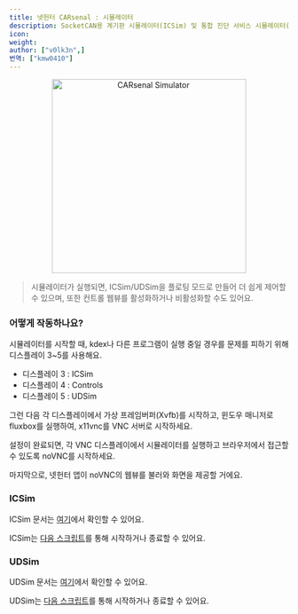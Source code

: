 ```yaml
---
title: 넷헌터 CARsenal : 시뮬레이터
description: SocketCAN용 계기판 시뮬레이터(ICSim) 및 통합 진단 서비스 시뮬레이터(UDSim)
icon:
weight:
author: ["v0lk3n",]
번역: ["kmw0410"]
---
```


<p style="text-align: center"><img src="../assets/simulator.gif" width="350" alt="CARsenal Simulator"></p>

> 시뮬레이터가 실행되면, ICSim/UDSim을 플로팅 모드로 만들어 더 쉽게 제어할 수 있으며, 또한 컨트롤 웹뷰를 활성화하거나 비활성화할 수도 있어요.

### 어떻게 작동하나요?

시뮬레이터를 시작할 때, kdex나 다른 프로그램이 실행 중일 경우를 문제를 피하기 위해 디스플레이 3~5를 사용해요.

- 디스플레이 3 : ICSim
- 디스플레이 4 : Controls
- 디스플레이 5 : UDSim

그런 다음 각 디스플레이에서 가상 프레임버퍼(Xvfb)를 시작하고, 윈도우 매니저로 fluxbox를 실행하여, x11vnc를 VNC 서버로 시작하세요.

설정이 완료되면, 각 VNC 디스플레이에서 시뮬레이터를 실행하고 브라우저에서 접근할 수 있도록 noVNC를 시작하세요.

마지막으로, 넷헌터 앱이 noVNC의 웹뷰를 불러와 화면을 제공할 거에요.


### ICSim

ICSim 문서는 <a href="https://github.com/zombieCraig/ICSim" target="_blank">여기</a>에서 확인할 수 있어요.

ICSim는 <a href="https://raw.githubusercontent.com/V0lk3n/NetHunter-CARsenal/refs/heads/main/icsim_service.sh">다음 스크립트</a>를 통해 시작하거나 종료할 수 있어요.

### UDSim

UDSim 문서는 <a href="https://github.com/zombieCraig/UDSim" target="_blank">여기</a>에서 확인할 수 있어요.

UDSim는 <a href="https://raw.githubusercontent.com/V0lk3n/NetHunter-CARsenal/refs/heads/main/udsim_service.sh">다음 스크립트</a>를 통해 시작하거나 종료할 수 있어요.
